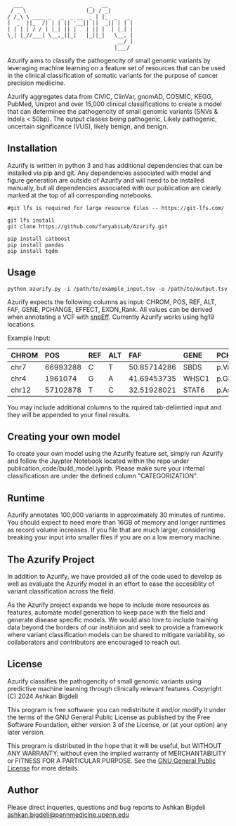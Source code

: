 
```
  ___                     _   __        
 / _ \                   (_) / _|       
/ /_\ \ ____ _   _  _ __  _ | |_  _   _ 
|  _  ||_  /| | | || '__|| ||  _|| | | |
| | | | / / | |_| || |   | || |  | |_| |
\_| |_//___| \__,_||_|   |_||_|   \__, |
                                   __/ |
                                  |___/ 
```

Azurify aims to classify the pathogencity of small genomic variants by leveraging machine learning on a feature set of resources that can be used in the clinical classification of somatic variants for the purpose of cancer precision mediicine. 

Azurify aggregates data from CiVIC, ClinVar, gnomAD, COSMIC, KEGG, PubMed, Uniprot and over 15,000 clinical classifications to create a model that can determinee the pathogencity of small genomic variants (SNVs & Indels < 50bp).
The output classes being pathogenic, Likely pathogenic, uncertain significance (VUS), likely benign, and benign. 

## Installation

Azurify is written in python 3 and has additional dependencies that can be installed via pip and git. Any dependencies associated with model and figure generation are outside of Azurify and will need to be installed manually, but all dependencies associated with our publication are clearly marked at the top of all corresponding notebooks. 
```
#git lfs is required for large resource files -- https://git-lfs.com/

git lfs install
git clone https://github.com/faryabiLab/Azurify.git

pip install catboost
pip install pandas
pip install tqdm

```
## Usage

```
python azurify.py -i /path/to/example_input.tsv -o /path/to/output.tsv
```
Azurify expects the following columns as input: CHROM, POS, REF, ALT, FAF, GENE, PCHANGE, EFFECT, EXON_Rank. All values can be derived when annotating a VCF with [snpEff](https://pcingola.github.io/SnpEff/snpeff/introduction/). Currently Azurify works using hg19 locations.

Example Input:

|CHROM|POS|REF|ALT|FAF|GENE|PCHANGE|EFFECT|EXON_Rank|
|:----|:----|:----|:----|:----|:----|:----|:----|:----|
|chr7|66993288|C|T|50.85714286|SBDS|p.Val130Met|missense_variant|3|
|chr4|1961074|G|A|41.69453735|WHSC1|p.Glu1099Lys|missense_variant|18|
|chr12|57102878|T|C|32.51928021|STAT6|p.Asp419Gly|missense_variant|12|


You may include additional columns to the rquired tab-delimtied input and they will be appended to your final results.

## Creating your own model

To create your own model using the Azurify feature set, simply run Azurify and follow the Juypter Notebook located within the repo under publication_code/build_model.iypnb. Please make sure your internal classificatiosn are under the defined column "CATEGORIZATION". 

## Runtime

Azurify annotates 100,000 variants in approximately 30 minutes of runtime. You should expect to need more than 16GB of memory and longer runtimes as record volume increases. If you file that are much larger, considering breaking your input into smaller files if you are on a low memory machine. 

## The Azurify Project

In addition to Azurify, we have provided all of the code used to develop as well as evaluate the Azurify model in an effort to ease the accesiblity of variant classification across the field. 

As the Azurify project expands we hope to include more resources as features, automate model generation to keep pace with the field and generate disease specific models. 
We would also love to include training data beyond the borders of our instituion and seek to provide a framework where variant classification models can be shared to mitigate variability, so collaborators and contributors are encouraged to reach out. 

## License
Azurify classifies the pathogencity of small genomic variants using 
predictive machine learning through clinically relevant features.
Copyright (C) 2024 Ashkan Bigdeli

This program is free software: you can redistribute it and/or modify
it under the terms of the GNU General Public License as published by
the Free Software Foundation, either version 3 of the License, or
(at your option) any later version. 

This program is distributed in the hope that it will be useful,
but WITHOUT ANY WARRANTY; without even the implied warranty of
MERCHANTABILITY or FITNESS FOR A PARTICULAR PURPOSE.  See the
[GNU General Public License](https://www.gnu.org/licenses/) for more details.

## Author
Please direct inqueries, questions and bug reports to Ashkan Bigdeli ashkan.bigdeli@pennmedicine.upenn.edu
